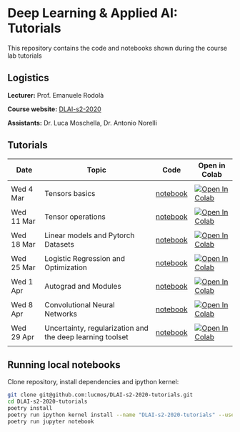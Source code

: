 # Deep Learning & Applied AI: Tutorials

This repository contains the code and notebooks shown during the course lab tutorials

## Logistics

**Lecturer:** Prof. Emanuele Rodolà

**Course website:** [DLAI-s2-2020](https://erodola.github.io/DLAI-s2-2020/)

**Assistants:** Dr. Luca Moschella, Dr. Antonio Norelli

## Tutorials

| **Date**   | **Topic**                                                 | **Code**                                                                                                                                      | **Open in Colab**                                                                                                                                                                                                                     |
| ---------- | --------------------------------------------------------- | --------------------------------------------------------------------------------------------------------------------------------------------- | ------------------------------------------------------------------------------------------------------------------------------------------------------------------------------------------------------------------------------------- |
|            |                                                           |
| Wed 4 Mar  | Tensors basics                                            | [notebook](https://nbviewer.jupyter.org/github/lucmos/DLAI-s2-2020-tutorials/blob/master/01/01_Tensor_basics.ipynb)                           | [![Open In Colab](https://colab.research.google.com/assets/colab-badge.svg)](https://colab.research.google.com/github/lucmos/DLAI-s2-2020-tutorials/blob/master/01/01_Tensor_basics.ipynb)                                            |
|            |                                                           |
| Wed 11 Mar | Tensor operations                                         | [notebook](https://github.com/lucmos/DLAI-s2-2020-tutorials/blob/master/02/02_Tensor_operations.ipynb)                                        | [![Open In Colab](https://colab.research.google.com/assets/colab-badge.svg)](https://colab.research.google.com/github/lucmos/DLAI-s2-2020-tutorials/blob/master/02/02_Tensor_operations.ipynb)                                        |
|            |                                                           |
| Wed 18 Mar | Linear models and Pytorch Datasets                        | [notebook](https://github.com/lucmos/DLAI-s2-2020-tutorials/blob/master/03/03_Linear_models_and_Pytorch_Datasets.ipynb)                       | [![Open In Colab](https://colab.research.google.com/assets/colab-badge.svg)](https://colab.research.google.com/github/lucmos/DLAI-s2-2020-tutorials/blob/master/03/03_Linear_models_and_Pytorch_Datasets.ipynb)                       |
|            |                                                           |
| Wed 25 Mar | Logistic Regression and Optimization                      | [notebook](https://github.com/lucmos/DLAI-s2-2020-tutorials/blob/master/04/4_Logistic_Regression_and_Optimization.ipynb)                      | [![Open In Colab](https://colab.research.google.com/assets/colab-badge.svg)](https://colab.research.google.com/github/lucmos/DLAI-s2-2020-tutorials/blob/master/04/4_Logistic_Regression_and_Optimization.ipynb)                      |
|            |                                                           |
| Wed 1 Apr  | Autograd and Modules                                      | [notebook](https://github.com/lucmos/DLAI-s2-2020-tutorials/blob/master/05/5_Autograd_and_Modules.ipynb)                                      | [![Open In Colab](https://colab.research.google.com/assets/colab-badge.svg)](https://colab.research.google.com/github/lucmos/DLAI-s2-2020-tutorials/blob/master/05/5_Autograd_and_Modules.ipynb)                                      |
|            |                                                           |
| Wed 8 Apr  | Convolutional Neural Networks                             | [notebook](https://github.com/lucmos/DLAI-s2-2020-tutorials/blob/master/06/6_Convolutional_Neural_Networks.ipynb)                             | [![Open In Colab](https://colab.research.google.com/assets/colab-badge.svg)](https://colab.research.google.com/github/lucmos/DLAI-s2-2020-tutorials/blob/master/06/6_Convolutional_Neural_Networks.ipynb)                             |
|            |                                                           |
| Wed 29 Apr | Uncertainty, regularization and the deep learning toolset | [notebook](https://github.com/lucmos/DLAI-s2-2020-tutorials/blob/master/07/7_Uncertainty,_regularization_and_the_deep_learning_toolset.ipynb) | [![Open In Colab](https://colab.research.google.com/assets/colab-badge.svg)](https://colab.research.google.com/github/lucmos/DLAI-s2-2020-tutorials/blob/master/07/7_Uncertainty,_regularization_and_the_deep_learning_toolset.ipynb) |
|            |                                                           |

## Running local notebooks

Clone repository, install dependencies and ipython kernel:

```bash
git clone git@github.com:lucmos/DLAI-s2-2020-tutorials.git
cd DLAI-s2-2020-tutorials
poetry install
poetry run ipython kernel install --name "DLAI-s2-2020-tutorials" --user
poetry run jupyter notebook
```
